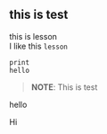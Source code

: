## this is test

this is lesson<br>
I like this ``lesson``

```
print
hello
```


> __NOTE__:
> This is test

hello

Hi


